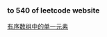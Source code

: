 ### to 540 of leetcode website

[有序数组中的单一元素](https://leetcode-cn.com/problems/single-element-in-a-sorted-array/)
